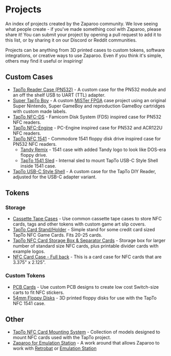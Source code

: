 # Projects

An index of projects created by the Zaparoo community. We love seeing what people create - if you've made something cool with Zaparoo, please share it! You can submit your project by opening a pull request to add it to this list, or by sharing it on our Discord or Reddit communities.

Projects can be anything from 3D printed cases to custom tokens, software integrations, or creative ways to use Zaparoo. Even if you think it's simple, others may find it useful or inspiring!

## Custom Cases

- [TapTo Reader Case (PN532)](https://www.thingiverse.com/thing:6721541) - A custom case for the PN532 module and an off the shelf USB to UART (TTL) adapter.
- [Super TapTo Boy](/docs/community/projects/super-tapto-boy) - A custom [MiSTer FPGA](/docs/platforms/mister) case project using an original Super Nintendo, Super GameBoy and reproduction GameBoy cartridges with custom made labels.
- [TapTo NFC-DS](https://www.printables.com/model/938215-tapto-nfc-ds) - Famicom Disk System (FDS) inspired case for PN532 NFC readers.
- [TapTo NFC-Engine](https://www.printables.com/model/737533-tapto-nfc-engine) - PC-Engine inspired case for PN532 and ACR122U NFC readers.
- [TapTo NFC 1541](https://www.printables.com/model/791580-tapto-nfc-1541) - Commodore 1541 floppy disk drive inspired case for PN532 NFC readers.
  - [Tandy Remix](https://www.printables.com/model/804654-tandy-remix-of-tapto-nfc-1541) - 1541 case with added Tandy logo to look like DOS-era floppy drive.
  - [TapTo 1541 Sled](https://www.printables.com/model/970069-tapto-1541-sled) - Internal sled to mount TapTo USB-C Style Shell inside 1541 case.
- [TapTo USB-C Style Shell](https://www.printables.com/model/970108-tapto-usb-c-style-shell) - A custom case for the TapTo DIY Reader, adjusted for the USB-C adapter variant.

## Tokens

### Storage

- [Cassette Tape Cases](/docs/community/projects/cassette-tape-cases) - Use common cassette tape cases to store NFC cards, tags and other tokens with custom game art slip covers.
- [TapTo Card Stand/Holder](https://www.thingiverse.com/thing:6723128) - Simple stand for some credit card sized TapTo NFC Game Cards. Fits 20-25 cards.
- [TapTo NFC Card Storage Box & Separator Cards](https://makerworld.com/en/models/584450) - Storage box for larger number of standard size NFC cards, plus printable divider cards with example logos.
- [NFC Card Case - Full back](https://makerworld.com/en/models/598032) - This is a card case for NFC cards that are 3.375" x 2.125".

### Custom Tokens

- [PCB Cards](/docs/community/projects/pcb-cards) - Use custom PCB designs to create low cost Switch-size carts to fit NFC stickers.
- [54mm Floppy Disks](https://www.printables.com/model/805885-54mm-floppy-disk-for-tapto-nfc-1541) - 3D printed floppy disks for use with the TapTo NFC 1541 case.

## Other

- [TapTo NFC Card Mounting System](https://www.printables.com/model/745126-tapto-nfc-card-mounting-system) - Collection of models designed to mount NFC cards used with the TapTo project.
- [Zaparoo for Emulation Station](/docs/community/projects/emulation-station) - A work around that allows Zaparoo to work with [Retrobat](https://www.retrobat.org/) or [Emulation Station](https://emulationstation.org/)
